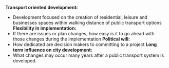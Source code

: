 **Transport oriented development:**
- Development focused on the creation of residential, leisure and businesses spaces within walking distance of public transport options
**Flexibility in implementation:** 
- If there are issues or plan changes, how easy is it to go ahead with those changes during the implementation
**Political will:**
- How dedicated are decision makers to committing to a project
**Long term influence on city development:**
- What changes may occur many years after a public transport system is developed.